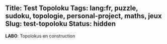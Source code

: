 Title: Test Topoloku
Tags: lang:fr, puzzle, sudoku, topologie, personal-project, maths, jeux
Slug: test-topoloku
Status: hidden
---

<link rel="stylesheet" type="text/css" href="images/enigmes/topoloku.css">

**LABO**: Topolokus en construction

<table class="topoloku" data-size="[6, 5]"
       data-initial-letters='{"5,2": "P", "4,0": "L", "4,2": "T", "3,3": "K", "2,2": "K", "1,2": "K", "0,0": "K", "0,4": "K"}'
       data-secret-word-pos="[[5, 1], [5, 2], [5, 3], [2, 4]]"
       data-on-success="onSuccess"></table>

<br><br>

<table class="topoloku" data-size="[5, 8]"
       data-initial-letters='{"0,0": "⦷", "3,3": "H", "0,4": "#", "1,4": "H", "2,6": "✱", "3,6": "H", "4,6": "#", "2,7": "#"}'></table>

<br><br>

<table class="topoloku" data-size="[4, 5]"
       data-initial-letters='{"0,0": "C", "1,0": "H", "3,1": "A", "0,2": "H", "3,2": "P", "1,3": "M", "2,3": "I", "1,4": "H", "2,4": "N"}'
       data-missing-letters="O"
       data-secret-word-pos="[[0, 0], [1, 0], [3, 1], [1, 2], [3, 2], [2, 3], [3, 3], [3, 4]]"></table>

<br><br>

<table class="topoloku" data-size="[5, 5]"
       data-initial-letters='{"2,0": "#", "2,1": "✱", "2,2": "E", "3,1": "E", "2,4": "#"}'></table>

<br><br>

<table class="topoloku" data-size="[4, 2]"
       data-initial-letters='{"1,1": "S", "2,1": "O", "3,1": "U"}'
       data-missing-letters="BI"
       data-secret-word-pos="[[0, 0], [1, 0], [1, 1], [2, 1], [3, 1]]"></table>

<style>
.right-o::after {
  content: 'O';
  display: block;
  width: var(--cell-size);
  line-height: var(--cell-size);
  position: absolute;
  right: calc(-1 * var(--cell-size));
  top: 0;
  background-color: lightgreen;
}
.bottom-u::after {
  content: 'U';
  display: block;
  width: var(--cell-size);
  line-height: var(--cell-size);
  position: absolute;
  right: 0;
  bottom: calc(-1 * var(--cell-size));
  background-color: lightgreen;
}
</style>
<script type="module">
import { renderTopolokuUsingDataAttrs } from './images/enigmes/topoloku.js';
Array.from(document.getElementsByClassName('topoloku')).forEach(renderTopolokuUsingDataAttrs);
window.onSuccess = function (table) {
  setTimeout(insertExtraLetter, 250, table, [[[5, 1], 'right-o'], [[5, 2], 'right-o'], [[5, 3], 'right-o'], [[2, 4], 'bottom-u']]);
}
function insertExtraLetter(table, letterInfo) {
  if (!letterInfo.length) return;
  const [[i, j], cssClass] = letterInfo.shift();
  table.querySelector(`tr:nth-child(${j + 1}) > td:nth-child(${i + 1})`).classList.add(cssClass);
  setTimeout(insertExtraLetter, 500, table, letterInfo);
}
</script>
